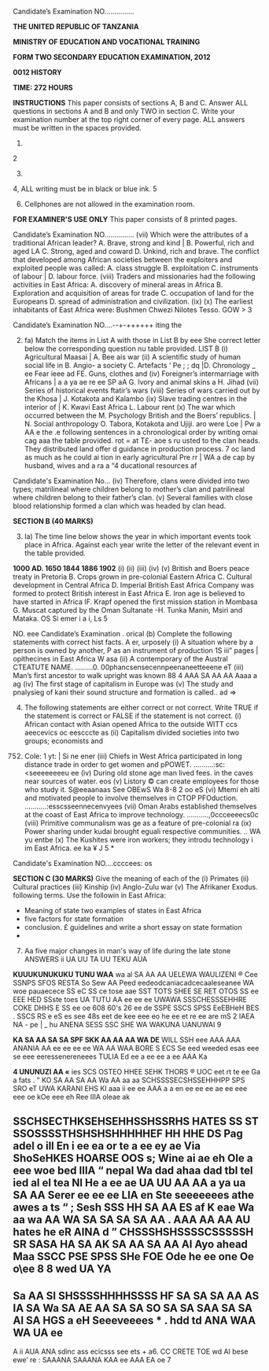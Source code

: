 Candidate’s Examination NO...............

**THE UNITED REPUBLIC OF TANZANIA**

**MINISTRY OF EDUCATION AND VOCATIONAL TRAINING**

**FORM TWO SECONDARY EDUCATION EXAMINATION, 2012**

**0012 HISTORY**

**TIME: 272 HOURS**

**INSTRUCTIONS**
This paper consists of sections A, B and C.
Answer ALL questions in sections A and B and only TWO in section C.
Write your examination number at the top right corner of every page.
ALL answers must be written in the spaces provided.

1. 
2

3. 
4, ALL writing must be in black or blue ink.
5

6. Cellphones are not allowed in the examination room.

**FOR EXAMINER'S USE ONLY**
This paper consists of 8 printed pages.

Candidate’s Examination NO...............
(vii) Which were the attributes of a traditional African leader?
A. Brave, strong and kind |
B. Powerful, rich and aged LA
C. Strong, aged and coward
D. Unkind, rich and brave.
The conflict that developed among African societies between the exploiters and exploited people was called:
A. class struggle
B. exploitation
C. instruments of labour |
D. labour force.
(viii)
Traders and missionaries had the following activities in East
Africa:
A. discovery of mineral areas in Africa
B. Exploration and acquisition of areas for trade
C. occupation of land for the Europeans
D. spread of administration and civilization.
(ix)
(x) The earliest inhabitants of East Africa were:
Bushmen
Chwezi
Nilotes
Tesso.
GOW >
3

Candidate’s Examination NO....--+-++++++
iting the

2. fa) Match the items in List A with those in List B by eee She correct letter below the corresponding question nu table provided.
LIST B
(i) Agricultural Maasai | A. Bee ais war
(ii) A scientific study of human social life in B. Angio-
a society C. Artefacts
‘ Pe ; ; dq |D. Chronology
_ ee Fear ieee ad FE. Guns, clothes and
(iv) Foreigner’s intermarriage with Africans | a a ya ae re ee SP aA G. Ivory and animal skins a H. Jihad
(vii) Series of historical events ftatir’s wars
(viii) Series of wars carried out by the Khosa | J. Kotakota and Kalambo
(ix) Slave trading centres in the interior of | K. Kwavi
East Africa L. Labour rent
(x) The war which occurred between the M. Psychology
British and the Boers’ republics. | N. Social anthropology
O. Tabora, Kotakota and
Ujiji.
aro were Loe | Pw a AA
e the .e following sentences in a chronological order by writing omai cag aaa the table provided.
rot = at
T£-
aoe s ru usted to the clan heads. They distributed land offer d guidance in production process.
7 oc land as much as he could ai tion in early agricultural
Pre rr
| WA a de cap by husband, wives and a ra a
“4
ducational resources af

Candidate's Examination No...
(iv) Therefore, clans were divided into two types; matrilineal where children belong to mother’s clan and patrilineal where children belong to their father’s clan.
(v) Several families with close blood relationship formed a clan which was headed by clan head.

**SECTION B (40 MARKS)**

3. la) The time line below shows the year in which important events took place in Africa. Against each year write the letter of the relevant event in the table provided.

**1000 AD. 1650 1844 1886 1902**
(i) (ii) (iii) (iv) (v)
British and Boers peace treaty in Pretoria
B. Crops grown in pre-colonial Eastern Africa
C. Cultural development in Central Africa
D. Imperial British East Africa Company was formed to protect
British interest in East Africa
E. Iron age is believed to have started in Africa
IF. Krapf opened the first mission station in Mombasa
G. Muscat captured by the Oman Sultanate
-H. Tunka Manin, Msiri and Mataka.
OS Si emer i a i,
Ls
5

NO. eee
Candidate’s Examination
. orical
(b) Complete the following statements with correct hist facts.
   A er, urposely
(i) A situation where by a person is owned by another, P
as an instrument of production 1S iii” pages |
opithecines in East Africa W
asa
(ii) A contemporary of the Austral
CTEATUTE NAME. .........0. 00phancsensecennpeenaneetteeene eT
(iii) Man’s first ancestor to walk upright was known 88 4
AAA
SA AA AA Aaaa a ag
(iv) The first stage of capitalism in Europe was
(v) The study and pnalysieg of kani their sound structure and formation is called.. ad =>

4. The following statements are either correct or not correct. Write TRUE
if the statement is correct or FALSE if the statement is not correct.
(i) African contact with Asian opened Africa to the outside
WITT ccs aeecevics oc eescccte as
(ii) Capitalism divided societies into two groups; economists and
0752) Cole: 1 yt: | Si ne ener
(iii) Chiefs in West Africa participated in long distance trade in order to get women and pPOWET. ..........:sc:<seeeeeeeeu ee
(iv) During old stone age man lived fees. in the caves near sources of water. eos
(v) Listory © can create employees for those who study it.
S@eeaanaas See OBEwS Wa 8-8 2 oo eS
(vi) Mtemi eh alti and motivated people to involve themselves in
CTOP PFOduction. ...........:esscsseennecenvyees
(vii) Oman Arabs established themselves at the coast of East Africa to improve technology. ...........,0ccceeeecs0c
(viii) Primitive communalism was ge as a feature of pre-colonial ra (ix) Power sharing under kudai brought eguali respective communities. .. WA yu entbe
(x) The Kushites were iron workers; they introdu technology i im East Africa. ee ka
¥
J 5 *

Candidate's Examination NO....ccccees: os

**SECTION C (30 MARKS)**
Give the meaning of each of the
(i) Primates
(ii) Cultural practices
(iii) Kinship
(iv) Anglo-Zulu war
(v) The Afrikaner Exodus.
following terms.
Use the followin in East Africa:
- Meaning of state two examples of states in East Africa
- five factors for state formation
- conclusion.
£ guidelines and write a short essay on state formation
-

7. Aa five major changes in man's way of life during the late stone
ANSWERS
ii UA UU TA UU TEKU AUA

**KUUUKUNUKUKU TUNU WAA**
wa al SA AA AA UELEWA WAULIZENI
®
Cee SSNPS SFOS RESTA So Sew AA Peed eedeodcaniacadcecaaleseanee WA woe pauaecece SS eC SS ce tose aae
SST TOTS SHEE SE RET OTOS SS ee EEE HED SSste toes UA TUTU AA ee ee ee UWAWA
SSSCHESSSEHHRE COKE DHHS E SS ee oe 608 60's 26 ee de
SSPE SSCS SPSS EeEBHeH BES
. SSCS RS e eS es see 48s eet de kee eee eo he ee et re ee are mS 2
IAEA NA - pe
| _ hu ANENA SESS SSC SHE WA WAKUNA UANUWAI
9

**KA SA AA SA SA SPF SKK AA AA AA WA DE**
WILL SSH eee AAA AAA ANANIA AA ee ee ee ee WA AA WAA
BORE S ECS Se eed weeded esas eee se eee eeressenereneees TULIA
Ed ee a ee ee a ee AAA
Ka

**4 UNUNUZI AA «**
ies SCS OSTEO HHEE SEHK THORS ® UOC eet rt te ee
Ga a fats .
” KO SA AA SA AA Wa AA aa aa SCHSSSSECSHSSEHHHPP SPS SRO eT UWA KARANI EHS KI
aaa ii ee ee AAA
a a en ee ee ee ae ee eee eee oe kOe eee eh Ree IIIA oleae ak

**SSCHSECTHKSEHSEHHSSHSSRHS HATES SS ST SSOSSSSTHSHSHSHHHHHEF HH HHE DS**
Pag adel o ill En i ee ea or te a ee ey ae
Via ShoSeHKES HOARSE OOS
s; Wine ai ae eh Ole a eee woe bed IIIA
“ nepal Wa dad ahaa dad tbl tel ied al el tea Nl He a ee ae UA UU AA AA
a ya ua SA AA
Serer ee ee ee LIA en Ste seeeeeees athe awes a ts “ ; Sesh SSS HH SA AA ES
af K eae Wa aa wa AA WA SA SA SA SA AA . AAA AA AA AU hates he eR AINA
d ” CHSSSHSHSSSSCSSSSSH SR SASA HA SA AK SA AA SA AA AI
Ayo ahead Maa SSCC PSE SPSS SHe FOE Ode he ee one Oe o\ee 8 8 wed UA
YA
-
Sa AA SI SHSSSSHHHHSSSS HF SA SA SA AA AS IA SA Wa SA AE AA SA SA SO SA SA SAA SA SA AI SA HGS
a eH Seeeveeees * . hdd td ANA WAA WA UA ee
-
A
ii AUA ANA sdinc ass ecicsss see ets + a6. CC CRETE TOE wd AI bese ewe’
re : SAAANA SAAANA KAA ee AAA EA
oe
7